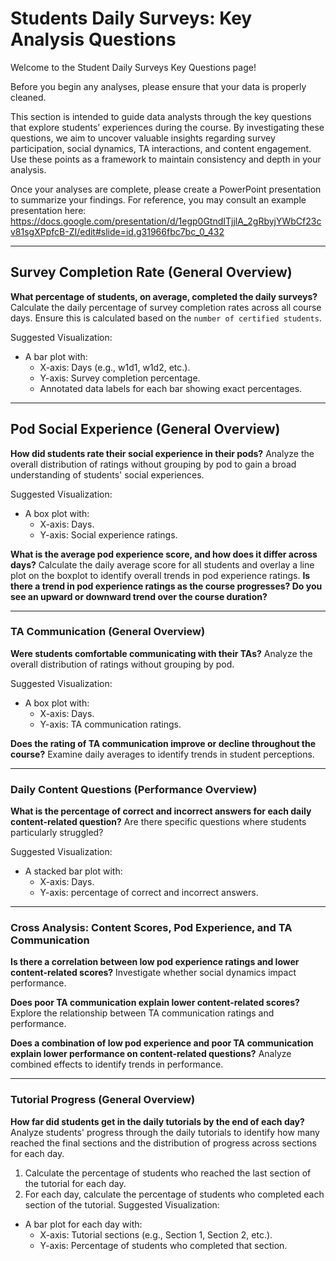 # Students Daily Surveys: Key Analysis Questions


Welcome to the Student Daily Surveys Key Questions page!

Before you begin any analyses, please ensure that your data is properly cleaned. 

This section is intended to guide data analysts through the key questions that explore students’ experiences during the course. By investigating these questions, we aim to uncover valuable insights regarding survey participation, social dynamics, TA interactions, and content engagement. Use these points as a framework to maintain consistency and depth in your analysis.

Once your analyses are complete, please create a PowerPoint presentation to summarize your findings. For reference, you may consult an example presentation here: https://docs.google.com/presentation/d/1egp0GtndITjjlA_2gRbyjYWbCf23cv81sgXPpfcB-ZI/edit#slide=id.g31966fbc7bc_0_432

---

## Survey Completion Rate (General Overview)

**What percentage of students, on average, completed the daily surveys?**
Calculate the daily percentage of survey completion rates across all course days. Ensure this is calculated based on the `number of certified students`.

Suggested Visualization:
- A bar plot with:
    - X-axis: Days (e.g., w1d1, w1d2, etc.).
    - Y-axis: Survey completion percentage.
    - Annotated data labels for each bar showing exact percentages.

---

## Pod Social Experience (General Overview)

**How did students rate their social experience in their pods?**
Analyze the overall distribution of ratings without grouping by pod to gain a broad understanding of students' social experiences.

Suggested Visualization:
- A box plot with:
    - X-axis: Days.
    - Y-axis: Social experience ratings.

**What is the average pod experience score, and how does it differ across days?** Calculate the daily average score for all students and overlay a line plot on the boxplot to identify overall trends in pod experience ratings. **Is there a trend in pod experience ratings as the course progresses? Do you see an upward or downward trend over the course duration?**

---

### TA Communication (General Overview)

**Were students comfortable communicating with their TAs?**
Analyze the overall distribution of ratings without grouping by pod.

Suggested Visualization:
- A box plot with:
    - X-axis: Days.
    - Y-axis: TA communication ratings.

**Does the rating of TA communication improve or decline throughout the course?** Examine daily averages to identify trends in student perceptions.

---

### Daily Content Questions (Performance Overview)

**What is the percentage of correct and incorrect answers for each daily content-related question?** Are there specific questions where students particularly struggled?

Suggested Visualization:
- A stacked bar plot with:
    - X-axis: Days.
    - Y-axis: percentage of correct and incorrect answers.

---

### Cross Analysis: Content Scores, Pod Experience, and TA Communication

**Is there a correlation between low pod experience ratings and lower content-related scores?** Investigate whether social dynamics impact performance.

**Does poor TA communication explain lower content-related scores?**
Explore the relationship between TA communication ratings and performance.

**Does a combination of low pod experience and poor TA communication explain lower performance on content-related questions?**
Analyze combined effects to identify trends in performance.

---

### Tutorial Progress (General Overview)

**How far did students get in the daily tutorials by the end of each day?** Analyze students' progress through the daily tutorials to identify how many reached the final sections and the distribution of progress across sections for each day.

1. Calculate the percentage of students who reached the last section of the tutorial for each day.
2. For each day, calculate the percentage of students who completed each section of the tutorial.
Suggested Visualization:
- A bar plot for each day with:
    - X-axis: Tutorial sections (e.g., Section 1, Section 2, etc.).
    - Y-axis: Percentage of students who completed that section.



